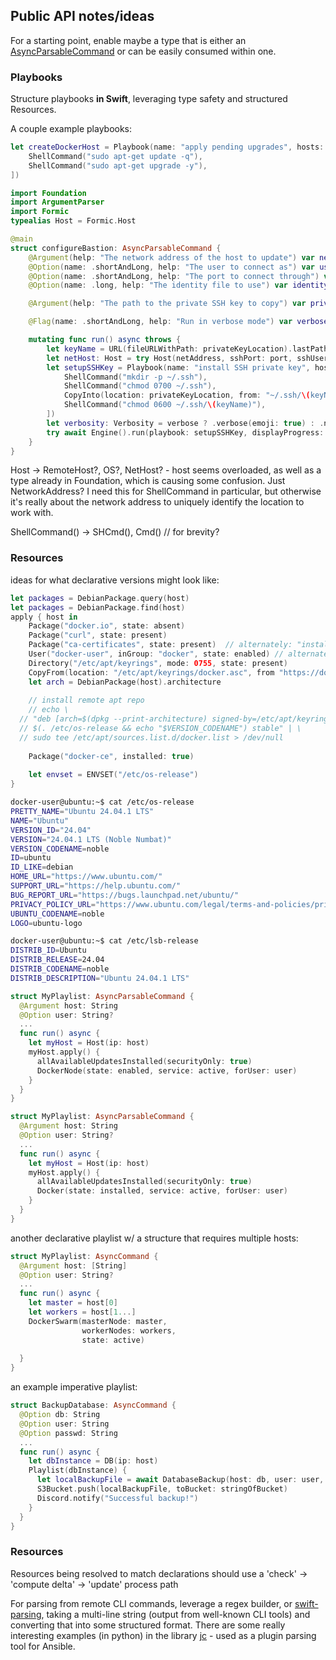 ## Public API notes/ideas

For a starting point, enable maybe a type that is either an [AsyncParsableCommand](https://swiftpackageindex.com/apple/swift-argument-parser/documentation/argumentparser/asyncparsablecommand) or can be easily consumed within one.

### Playbooks

Structure playbooks **in Swift**, leveraging type safety and structured Resources.

A couple example playbooks:

```swift
let createDockerHost = Playbook(name: "apply pending upgrades", hosts: hosts, commands: [
    ShellCommand("sudo apt-get update -q"),
    ShellCommand("sudo apt-get upgrade -y"),
])
```

```swift
import Foundation
import ArgumentParser
import Formic
typealias Host = Formic.Host

@main
struct configureBastion: AsyncParsableCommand {
    @Argument(help: "The network address of the host to update") var netAddress: Host.NetworkAddress
    @Option(name: .shortAndLong, help: "The user to connect as") var user: String = "docker-user"
    @Option(name: .shortAndLong, help: "The port to connect through") var port: Int = 22  // default ssh port
    @Option(name: .long, help: "The identity file to use") var identityFile: String? = nil

    @Argument(help: "The path to the private SSH key to copy") var privateKeyLocation: String

    @Flag(name: .shortAndLong, help: "Run in verbose mode") var verbose: Bool = false

    mutating func run() async throws {
        let keyName = URL(fileURLWithPath: privateKeyLocation).lastPathComponent
        let netHost: Host = try Host(netAddress, sshPort: port, sshUser: user, sshIdentityFile: identityFile)
        let setupSSHKey = Playbook(name: "install SSH private key", hosts: [netHost], commands: [
            ShellCommand("mkdir -p ~/.ssh"),
            ShellCommand("chmod 0700 ~/.ssh"),
            CopyInto(location: privateKeyLocation, from: "~/.ssh/\(keyName)"),
            ShellCommand("chmod 0600 ~/.ssh/\(keyName)"),
        ])
        let verbosity: Verbosity = verbose ? .verbose(emoji: true) : .normal(emoji: true)
        try await Engine().run(playbook: setupSSHKey, displayProgress: true, verbosity: verbosity)
    }
}
```

Host -> RemoteHost?, OS?, NetHost? - host seems overloaded, as well as a type already in Foundation, which is causing some confusion. Just NetworkAddress?
I need this for ShellCommand in particular, but otherwise it's really about the network address to uniquely
identify the location to work with.

ShellCommand() -> SHCmd(), Cmd() // for brevity?

### Resources

ideas for what declarative versions might look like:

```swift
let packages = DebianPackage.query(host)
let packages = DebianPackage.find(host)
apply { host in
    Package("docker.io", state: absent)
    Package("curl", state: present)
    Package("ca-certificates", state: present)  // alternately: "installed | removed" ?
    User("docker-user", inGroup: "docker", state: enabled) // alternately: "exists | absent" ?
    Directory("/etc/apt/keyrings", mode: 0755, state: present)
    CopyFrom(location: "/etc/apt/keyrings/docker.asc", from "https://download.docker.com/linux/ubuntu/gpg")
    let arch = DebianPackage(host).architecture
    
    // install remote apt repo
    // echo \
  // "deb [arch=$(dpkg --print-architecture) signed-by=/etc/apt/keyrings/docker.asc] https://download.docker.com/linux/ubuntu \
  // $(. /etc/os-release && echo "$VERSION_CODENAME") stable" | \
  // sudo tee /etc/apt/sources.list.d/docker.list > /dev/null
  
    Package("docker-ce", installed: true)
    
    let envset = ENVSET("/etc/os-release")
}
```
```bash
docker-user@ubuntu:~$ cat /etc/os-release
PRETTY_NAME="Ubuntu 24.04.1 LTS"
NAME="Ubuntu"
VERSION_ID="24.04"
VERSION="24.04.1 LTS (Noble Numbat)"
VERSION_CODENAME=noble
ID=ubuntu
ID_LIKE=debian
HOME_URL="https://www.ubuntu.com/"
SUPPORT_URL="https://help.ubuntu.com/"
BUG_REPORT_URL="https://bugs.launchpad.net/ubuntu/"
PRIVACY_POLICY_URL="https://www.ubuntu.com/legal/terms-and-policies/privacy-policy"
UBUNTU_CODENAME=noble
LOGO=ubuntu-logo

docker-user@ubuntu:~$ cat /etc/lsb-release
DISTRIB_ID=Ubuntu
DISTRIB_RELEASE=24.04
DISTRIB_CODENAME=noble
DISTRIB_DESCRIPTION="Ubuntu 24.04.1 LTS"
```


```swift
struct MyPlaylist: AsyncParsableCommand {
  @Argument host: String
  @Option user: String?
  ...
  func run() async {
    let myHost = Host(ip: host)
    myHost.apply() {
      allAvailableUpdatesInstalled(securityOnly: true)
      DockerNode(state: enabled, service: active, forUser: user)
    }
  }
}
```

```swift
struct MyPlaylist: AsyncParsableCommand {
  @Argument host: String
  @Option user: String?
  ...
  func run() async {
    let myHost = Host(ip: host)
    myHost.apply() {
      allAvailableUpdatesInstalled(securityOnly: true)
      Docker(state: installed, service: active, forUser: user)
    }
  }
}
```

another declarative playlist w/ a structure that requires multiple hosts:

```swift
struct MyPlaylist: AsyncCommand {
  @Argument host: [String]
  @Option user: String?
  ...
  func run() async {
    let master = host[0]
    let workers = host[1...]
    DockerSwarm(masterNode: master, 
                workerNodes: workers, 
                state: active)
    
  }
}
```

an example imperative playlist:

```swift
struct BackupDatabase: AsyncCommand {
  @Option db: String
  @Option user: String
  @Option passwd: String
  ...
  func run() async {
    let dbInstance = DB(ip: host)
    Playlist(dbInstance) {
      let localBackupFile = await DatabaseBackup(host: db, user: user, password: passwd)
      S3Bucket.push(localBackupFile, toBucket: stringOfBucket)
      Discord.notify("Successful backup!")
    }
  }
}
```

### Resources

Resources being resolved to match declarations should use a 'check' -> 'compute delta' -> 'update' process path

For parsing from remote CLI commands, leverage a regex builder, or [swift-parsing](https://github.com/pointfreeco/swift-parsing), taking a multi-line string (output from well-known CLI tools) and converting that into some structured format.
There are some really interesting examples (in python) in the library [jc](https://github.com/kellyjonbrazil/jc) - used as a plugin parsing tool for Ansible.

